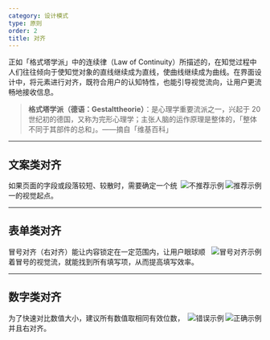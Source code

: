 ```yaml
---
category: 设计模式
type: 原则
order: 2
title: 对齐
---
```


正如「格式塔学派」中的连续律（Law of Continuity）所描述的，在知觉过程中人们往往倾向于使知觉对象的直线继续成为直线，使曲线继续成为曲线。在界面设计中，将元素进行对齐，既符合用户的认知特性，也能引导视觉流向，让用户更流畅地接收信息。

> **格式塔学派（德语：Gestalttheorie）**：是心理学重要流派之一，兴起于 20 世纪初的德国，又称为完形心理学；主张人脑的运作原理是整体的，「整体不同于其部件的总和」。——摘自「维基百科」

---

## 文案类对齐

<img class="preview-img good" align="right" alt="推荐示例" description="标题和正文左对齐，使用了一个视觉起点。" src="https://gw.alipayobjects.com/zos/rmsportal/lVDlIgxvuXSMQvJJVMnu.png">
<img class="preview-img bad" align="right" alt="不推荐示例" description="标题和正文使用了两个视觉起点，不推荐该种对齐方式，除非刻意强调两者区别。" src="https://gw.alipayobjects.com/zos/rmsportal/DAhkAEIoXYdljmxsJTjl.png">

如果页面的字段或段落较短、较散时，需要确定一个统一的视觉起点。

---

## 表单类对齐

<img class="preview-img" align="right" alt="冒号对齐示例" src="https://gw.alipayobjects.com/zos/rmsportal/OaTkwGfGxRSFsvAlzZMq.png">

冒号对齐（右对齐）能让内容锁定在一定范围内，让用户眼球顺着冒号的视觉流，就能找到所有填写项，从而提高填写效率。

---

## 数字类对齐

<img class="preview-img good" align="right" alt="正确示例" src="https://gw.alipayobjects.com/zos/rmsportal/bIJAZcUmaRxJeFxZJwUp.png">
<img class="preview-img bad" align="right" alt="错误示例" src="https://gw.alipayobjects.com/zos/rmsportal/zUmANVIhBanDnlyOhvaH.png">

为了快速对比数值大小，建议所有数值取相同有效位数，并且右对齐。
